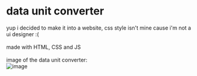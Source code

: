 # data unit converter
yup i decided to make it into a website, css style isn't mine cause i'm not a ui designer :(
<br>
<br>
made with HTML, CSS and JS
<br>
<br>
image of the data unit converter:
<br>
![image](https://github.com/Postigic/code-dump-lmao/assets/143212308/af7e2b3c-97a6-40e8-9d04-e602466163bd)
